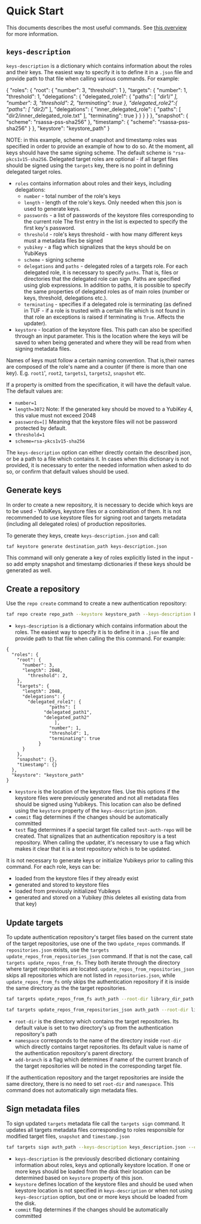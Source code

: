 # Quick Start

This documents describes the most useful commands. See [this overview](repo-creation-and-update-util.md) for more information.

## `keys-description`

`keys-description` is a dictionary which contains information about the roles and their keys. The easiest way to specify it is to define it in a `.json` file and provide path to that file when calling various commands. For example:

{
	"roles": {
  	"root": {
  	  "number": 3,
			"threshold": 1
  	},
  	"targets": {
			"number": 1,
			"threshold": 1,
			"delegations": {
				"delegated_role1": {
					"paths": [
						"dir1/*"
						],
					"number": 3,
					"threshold": 2,
          "terminating": true
				},
				"delegated_role2":{
					"paths": [
						"dir2/*"
					],
					"delegations": {
						"inner_delegated_role": {
							"paths": [
								"dir2/inner_delegated_role.txt"
							],
              "terminating": true
						}
					}
				}
			}
  	},
  	"snapshot": {
			"scheme": "rsassa-pss-sha256"
		},
  	"timestamp": {
			"scheme": "rsassa-pss-sha256"
		}
	},
	"keystore": "keystore_path"
}

NOTE: in this example, scheme of snapshot and timestamp roles was specified in order to provide
an example of how to do so. At the moment, all keys should have the same signing scheme.
The default scheme is `"rsa-pkcs1v15-sha256`. Delegated target roles are optional - if all target files
should be signed using the `targets` key, there is no point in defining delegated target roles.

- `roles` contains information about roles and their keys, including delegations:
  -  `number` - total number of the role's keys
  - `length` - length of the role's keys. Only needed when this json is used to generate keys.
  - `passwords` - a list of passwords of the keystore files corresponding to the current role The first entry in the list is expected to specify the first key's password.
  - `threshold` - role's keys threshold - with how many different keys must a metadata files be signed
  - `yubikey` - a flag which signalizes that the keys should be on YubiKeys
  - `scheme` - signing scheme
  - `delegations` and `paths` - delegated roles of a targets role. For each delegated role, it is necessary to specify `paths`. That is, files or directories that the delegated role can sign. Paths are specified using glob expressions. In addition to paths, it is possible to specify the same properties of delegated roles as of main roles (number or keys, threshold, delegations etc.).
  - `terminating` - specifies if a delegated role is terminating (as defined in TUF - if a role is trusted with a certain file which is not found in that role an exceptions is raised if terminating is `True`. Affects the updater).
- `keystore` - location of the keystore files. This path can also be specified through an input parameter. This is the location where the keys will be saved to when being generated and where they will be read from when signing metadata files.

Names of keys must follow a certain naming convention. That is,their names are composed of the role's name
and a counter (if there is more than one key). E.g. `root1`', `root2`, `targets1`, `targets2`, `snapshot` etc.

If a property is omitted from the specification, it will have the default value. The default values are:
- `number=1`
- `length=3072` Note: If the generated key should be moved to a YubiKey 4, this value must not exceed 2048
- `passwords=[]` Meaning that the keystore files will not be password protected by default.
- `threshold=1`
- `scheme=rsa-pkcs1v15-sha256`

The `keys-description` option can either directly contain the described json, or be a path to a file
which contains it.
In cases when this dictionary is not provided, it is necessary to enter the needed
information when asked to do so, or confirm that default values should be used.

## Generate keys

In order to create a new repository, it is necessary to decide which keys are to be used - YubiKeys, keystore files
or a combination of them. It is not recommended to use keystore files for signing root and targets metadata (including all delegated roles) of production repositories.

To generate they keys, create `keys-description.json` and call:

`taf keystore generate destination_path keys-description.json`

This command will only generate a key of roles explicitly listed in the input - so add empty snapshot and timestamp
dictionaries if these keys should be generated as well.

## Create a repository

Use the `repo create` command to create a new authentication repository:

```bash
taf repo create repo_path --keystore keystore_path --keys-description keys.json --commit --test
```

- `keys-description` is a dictionary which contains information about the roles. The easiest way to specify it is to define it in a `.json` file and provide path to that file when calling the this command. For example:
```
{
  "roles": {
    "root": {
      "number": 3,
      "length": 2048,
	    "threshold": 2,
    },
    "targets": {
      "length": 2048,
      "delegations": {
        "delegated_role1": {
			    "paths": [
              "delegated_path1",
              "delegated_path2"
			      ],
			    "number": 1,
			    "threshold": 1,
			    "terminating": true
		    }
      }
    },
    "snapshot": {},
    "timestamp": {}
  },
  "keystore": "keystore_path"
}
```
- `keystore` is the location of the keystore files. Use this options if the keystore files were previously generated and not all metadata files should be signed using Yubikeys. This location can also be defined using the `keystore` property of the `keys-description` json.
- `commit` flag determines if the changes should be automatically committed
- `test`  flag determines if a special target file called `test-auth-repo` will be created. That
signalizes that an authentication repository is a test repository. When calling the updater,
it's necessary to use a flag which makes it clear that it is a test repository which is to
be updated.

It is not necessary to generate keys or initialize Yubikeys prior to calling this command.
For each role, keys can be:
- loaded from the keystore files if they already exist
- generated and stored to keystore files
- loaded from previously initialized Yubikeys
- generated and stored on a Yubikey (this deletes all existing data from that key)


## Update targets

To update authentication repository's target files based on the current state of the target repositories, use one of the two
`update_repos` commands. If `repositories.json` exists, use the `targets update_repos_from_repositories_json`
command. If that is not the case, call `targets update_repos_from_fs`. They both iterate through the
directory where target repositories are located. `update_repos_from_repositories_json` skips all repositories
which are not listed in `repositories.json`, while `update_repos_from_fs` only skips the authentication
repository if it is inside the same directory as the the target repositories.

```bash
taf targets update_repos_from_fs auth_path --root-dir library_dir_path --namespace namespace --add-branch
```

```bash
taf targets update_repos_from_repositories_json auth_path --root-dir library_dir_path --namespace namespace --add-branch
```

- `root-dir` is the directory which contains the target repositories. Its default value is set to two
directory's up from the authentication repository's path
- `namespace` corresponds to the name of the directory inside `root-dir` which directly contains target
repositories. Its default value is name of the authentication repository's parent directory.
- `add-branch` is a flag which determines if name of the current branch of the target repositories
will be noted in the corresponding target file.

If the authentication repository and the target repositories are inside the same directory, there is
no need to set `root-dir` and `namespace`. This command does not automatically sign metadata files.

## Sign metadata files

To sign updated `targets` metadata file call the `targets sign` command. It updates all targets
metadata files corresponding to roles responsible for modified target files, `snapshot`
and `timestamp.json`

```bash
taf targets sign auth_path --keys-description keys_description.json --commit
```

- `keys-description` is the previously described dictionary containing information about roles, keys and optionally keystore location. If one or more keys should be loaded from the disk their location can be determined based on `keystore` property of this json.
- `keystore` defines location of the keystore files and should be used when keystore location is not specified in `keys-description` or when not using `keys-description` option, but one or more keys should be loaded from the disk.
- `commit` flag determines if the changes should be automatically committed
